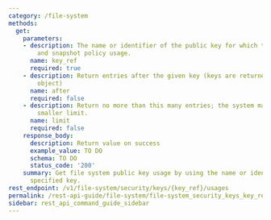 ```yaml
---
category: /file-system
methods:
  get:
    parameters:
    - description: The name or identifier of the public key for which to show snapshot
        and snapshot policy usage.
      name: key_ref
      required: true
    - description: Return entries after the given key (keys are returned in the paging
        object)
      name: after
      required: false
    - description: Return no more than this many entries; the system may choose a
        smaller limit.
      name: limit
      required: false
    response_body:
      description: Return value on success
      example_value: TO DO
      schema: TO DO
      status_code: '200'
    summary: Get file system public key usage by using the name or identifier of the
      specified key.
rest_endpoint: /v1/file-system/security/keys/{key_ref}/usages
permalink: /rest-api-guide/file-system/file-system_security_keys_key_ref_usages.html
sidebar: rest_api_command_guide_sidebar
---
```

